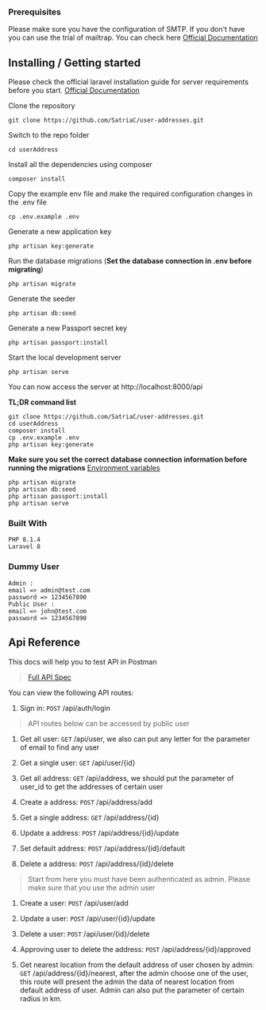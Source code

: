 ### Prerequisites
Please make sure you have the configuration of SMTP. If you don't have you can use the trial of mailtrap. You can check here [Official Documentation](https://mailtrap.io/)

## Installing / Getting started

Please check the official laravel installation guide for server requirements before you start. [Official Documentation](https://laravel.com/docs/8.x)

Clone the repository

    git clone https://github.com/SatriaC/user-addresses.git

Switch to the repo folder

    cd userAddress

Install all the dependencies using composer

    composer install

Copy the example env file and make the required configuration changes in the .env file

    cp .env.example .env

Generate a new application key

    php artisan key:generate

Run the database migrations (**Set the database connection in .env before migrating**)

    php artisan migrate

Generate the seeder

    php artisan db:seed

Generate a new Passport secret key

    php artisan passport:install

Start the local development server

    php artisan serve

You can now access the server at http://localhost:8000/api

**TL;DR command list**

    git clone https://github.com/SatriaC/user-addresses.git
    cd userAddress
    composer install
    cp .env.example .env
    php artisan key:generate
    
**Make sure you set the correct database connection information before running the migrations** [Environment variables](#environment-variables)

    php artisan migrate
    php artisan db:seed
    php artisan passport:install
    php artisan serve

### Built With
    PHP 8.1.4
    Laravel 8

### Dummy User
    Admin :
    email => admin@test.com
    password => 1234567890
    Public User :
    email => john@test.com
    password => 1234567890

## Api Reference

This docs will help you to test API in Postman
> [Full API Spec](https://github.com/SatriaC/user-addresses.git/tree/main/postman)

You can view the following API routes:

1. Sign in: `POST` /api/auth/login

> API routes below can be accessed by public user

1. Get all user: `GET` /api/user, we also can put any letter for the parameter of email to find any user 
1. Get a single user: `GET` /api/user/{id}

1. Get all address: `GET` /api/address, we should put the parameter of user_id to get the addresses of certain user
1. Create a address: `POST` /api/address/add
1. Get a single address: `GET` /api/address/{id}
1. Update a address: `POST` /api/address/{id}/update
1. Set default address: `POST` /api/address/{id}/default
1. Delete a address: `POST` /api/address/{id}/delete

> Start from here you must have been authenticated as admin. Please make sure that you use the admin user

1. Create a user: `POST` /api/user/add
1. Update a user: `POST` /api/user/{id}/update
1. Delete a user: `POST` /api/user/{id}/delete

1. Approving user to delete the address: `POST` /api/address/{id}/approved
1. Get nearest location from the default address of user chosen by admin: `GET` /api/address/{id}/nearest, after the admin choose one of the user, this route will present the admin the data of nearest location from default address of user. Admin can also put the parameter of certain radius in km.


